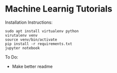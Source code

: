# Machine Learnig Tutorials

Installation Instructions:

```
sudo apt install virtualenv python
virutalenv venv
source venv/bin/activate
pip install -r requirements.txt
jupyter notebook
```

To Do:
* Make better readme

